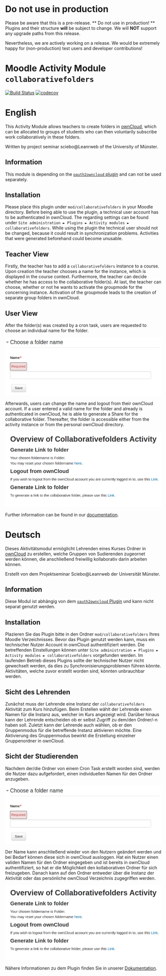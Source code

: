 # Do not use in production
Please be aware that this is a pre-release. **  Do not use in production! **  Plugins and their structure **will** be subject to change. We will **NOT** support any upgrade paths from this release.

Nevertheless, we are actively working on a release. We would be extremely happy for (non-production) test users and developer contributions!

# Moodle Activity Module `collaborativefolders`

[![Build Status](https://travis-ci.org/pssl16/moodle-mod_collaborativefolders.svg?branch=master)](https://travis-ci.org/pssl16/moodle-mod_collaborativefolders)
[![codecov](https://codecov.io/gh/pssl16/moodle-mod_collaborativefolders/branch/master/graph/badge.svg)](https://codecov.io/gh/pssl16/moodle-mod_collaborativefolders)

# English

This Activity Module allows teachers to create folders in [ownCloud](https://owncloud.org/), 
which can be allocated to groups of students who can then voluntarily subscribe work collaboratively in these folders.

Written by project seminar sciebo@Leanrweb of the University of Münster.

## Information

This module is depending on the [`oauth2owncloud` plugin](https://github.com/pssl16/moodle-tool_oauth2owncloud) and
can not be used separately.

## Installation

Please place this plugin under `mod/collaborativefolders` in your Moodle directory.
Before being able to use the plugin, a technical user account has to be authenticated in ownCloud. The regarding settings can be found under 
`Site administration ► Plugins ► Activity modules ► collaborativefolders`. 
While using the plugin the technical user should not be changed, because it could result in synchronization problems.
Activities that were generated beforehand could become unusable.

## Teacher View

Firstly, the teacher has to add a `collaborativefolders` instance to a course. 
Upon creation the teacher chooses a name for the instance, which is displayed in
the course context. Furthermore, the teacher can decide whether he has access to the collaborative folder(s).
At last, the teacher can choose, whether or not he wants to activate the groupmode for the
concerning instance. Activation of the groupmode leads to the creation of separate group folders in ownCloud.

## User View

After the folder(s) was created by a cron task, users are requested to choose an individual name for the folder.

 ![filepickerlogin](pix/GiveFolderName.png)
 
Afterwards, users can change the name and logout from their ownCloud account. 
If a user entered a valid name for the folder and already is authenticated in ownCloud,
he is able to generate a Share for the collaborative folder. Thereafter, the folder is accessible either from
the activity instance or from the personal ownCloud directory.
 
 ![filepickerlogin](pix/Overview.png)

Further information can be found in our [documentation](https://pssl16.github.io).

# Deutsch

Dieses Aktivitätsmodul ermöglicht Lehrenden eines Kurses Ordner in [ownCloud](https://owncloud.org/) zu erstellen, welche Gruppen von Sudierenden
zugeornet werden können, die anschließend freiwillig kollaborativ darin arbeiten können.

Erstellt von dem Projektseminar Sciebo@Leanrweb der Universität Münster.

## Information

Diese Modul ist abhängig von dem [`oauth2owncloud` Plugin](https://github.com/pssl16/moodle-tool_oauth2owncloud) und
kann nicht separat genutzt werden.

## Installation

Plazieren Sie das Plugin bitte in den Ordner `mod/collaborativefolders` Ihres Moodle Verzeichnisses.
Bevor das Plugin genutzt werden kann, muss ein technischer Nutzer Account in ownCloud authentifiziert werden. Die betreffenden Einstellungen
können unter `Site administration ► Plugins ► Activity modules ► collaborativefolders` vorgefunden werden.
Im laufenden Betrieb dieses Plugins sollte der technischer Nutzer nicht gewechselt werden, da dies zu Synchronisierungsproblemen führen könnte.
Aktivitäten, welche zuvor erstellt worden sind, könnten unbrauchbar werden.

## Sicht des Lehrenden

Zunächst muss der Lehrende eine Instanz der `collaborativefolders` Aktivität zum Kurs hinzufügen.
Beim Erstellen wählt der Lehrende einen Namen für die Instanz aus, welcher im Kurs angezeigt wird.
Darüber hinaus kann der Lehrende entscheiden ob er selbst Zugriff zu dem/den Ordner/-n haben soll.
Zuletzt kann der Lehrende auch wählen, ob er den Gruppenmodus für die betreffende Instanz aktivieren möchte.
Eine Aktivierung des Gruppenmodus bewirkt die Erstellung einzelner Gruppenordner in ownCloud.

## Sicht der Studierenden

Nachdem der/die Ordner von einem Cron Task erstellt worden sind, werden die Nutzer dazu aufgefordert, 
einen individuellen Namen für den Ordner anzugeben.

 ![filepickerlogin](pix/GiveFolderName.png)
 
Der Name kann anschließend wieder von den Nutzern geändert werden und bei Bedarf können diese sich in ownCloud ausloggen.
Hat ein Nutzer einen validen Namen für den Ordner eingegeben und ist bereits in ownCloud authentifiziert,
so hat er die Möglichkeit den kollaborativen Ordner für sich freizugeben. Danach kann auf den Ordner entweder
über die Instanz der Aktivität oder das persönliche ownCloud Verzeichnis zugegriffen werden.
 
 ![filepickerlogin](pix/Overview.png)

Nähere Informationen zu dem Plugin finden Sie in unserer [Dokumentation](https://pssl16.github.io).
